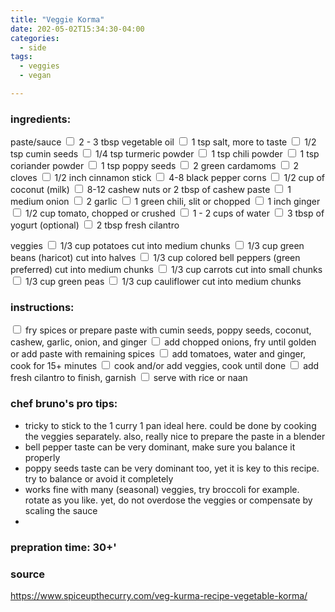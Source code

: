 ```yaml
---
title: "Veggie Korma"
date: 202-05-02T15:34:30-04:00
categories:
  - side 
tags:
  - veggies
  - vegan

---
```


### ingredients:

paste/sauce
<input type="checkbox"> 2 - 3 tbsp vegetable oil
<input type="checkbox"> 1 tsp salt, more to taste
<input type="checkbox"> 1/2 tsp cumin seeds
<input type="checkbox"> 1/4 tsp turmeric powder
<input type="checkbox"> 1 tsp chili powder
<input type="checkbox"> 1 tsp coriander powder
<input type="checkbox"> 1 tsp poppy seeds 
<input type="checkbox"> 2 green cardamoms
<input type="checkbox"> 2 cloves
<input type="checkbox"> 1/2 inch cinnamon stick
<input type="checkbox"> 4-8 black pepper corns
<input type="checkbox"> 1/2 cup of coconut (milk)
<input type="checkbox"> 8-12 cashew nuts or 2 tbsp of cashew paste
<input type="checkbox"> 1 medium onion
<input type="checkbox"> 2 garlic
<input type="checkbox"> 1 green chili, slit or chopped
<input type="checkbox"> 1 inch ginger
<input type="checkbox"> 1/2 cup tomato, chopped or crushed
<input type="checkbox"> 1 - 2 cups of water
<input type="checkbox"> 3 tbsp of yogurt (optional)
<input type="checkbox"> 2 tbsp fresh cilantro


veggies
<input type="checkbox"> 1/3 cup potatoes cut into medium chunks
<input type="checkbox"> 1/3 cup green beans (haricot) cut into halves
<input type="checkbox"> 1/3 cup colored bell peppers (green preferred) cut into medium chunks
<input type="checkbox"> 1/3 cup carrots cut into small chunks
<input type="checkbox"> 1/3 cup green peas
<input type="checkbox"> 1/3 cup cauliflower cut into medium chunks



### instructions:
<input type="checkbox"> fry spices or prepare paste with cumin seeds, poppy seeds, coconut, cashew, garlic, onion, and ginger
<input type="checkbox"> add chopped onions, fry until golden or add paste with remaining spices
<input type="checkbox"> add tomatoes, water and ginger, cook for 15+ minutes
<input type="checkbox"> cook and/or add veggies, cook until done
<input type="checkbox"> add fresh cilantro to finish, garnish
<input type="checkbox"> serve with rice or naan

### chef bruno's pro tips:

- tricky to stick to the 1 curry 1 pan ideal here. could be done by cooking the veggies separately. also, really nice to prepare the paste in a blender
- bell pepper taste can be very dominant, make sure you balance it properly
- poppy seeds taste can be very dominant too, yet it is key to this recipe. try to balance or avoid it completely
- works fine with many (seasonal) veggies, try broccoli for example. rotate as you like. yet, do not overdose the veggies or compensate by scaling the sauce
- 


### prepration time: 30+'

### source

https://www.spiceupthecurry.com/veg-kurma-recipe-vegetable-korma/


